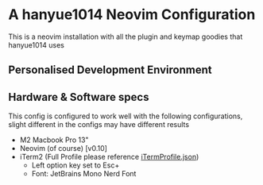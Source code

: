 # A hanyue1014 Neovim Configuration
This is a neovim installation with all the plugin and keymap goodies that hanyue1014 uses

## Personalised Development Environment

## Hardware & Software specs
This config is configured to work well with the following configurations, slight different in the configs may have different results
- M2 Macbook Pro 13"
- Neovim (of course) [v0.10]
- iTerm2 (Full Profile please reference [iTermProfile.json](./iTermProfile.json))
    - Left option key set to Esc+
    - Font: JetBrains Mono Nerd Font

